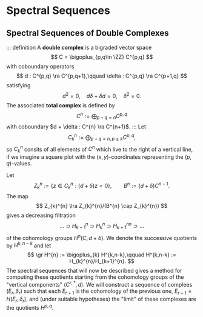 # Spectral Sequences

## Spectral Sequences of Double Complexes

::: definition
A __double complex__ is a bigraded vector space
$$
    C = \bigoplus_{p,q\in \ZZ} C^{p,q}
$$
with coboundary operators
$$
    d : C^{p,q} \ra C^{p,q+1},\qquad \delta : C^{p,q} \ra C^{p+1,q}
$$
satisfying
$$
    d^{2} = 0, \quad d \delta + \delta d = 0, \quad \delta^{2} = 0.
$$
The associated __total complex__ is defined by
$$
    C^{n} := \bigoplus_{p+q=n}C^{p,q}
$$
with coboundary $d + \delta : C^{n} \ra C^{n+1}$.
:::
Let
$$
    C_{k}^{n} := \bigoplus_{p + q = n, p \geq k} C^{p,q},
$$
so $C_{k}^{n}$ consits of all elements of $C^{n}$ which live to the right of a vertical line, if we imagine a square plot with the $(x,y)$-coordinates representing the $(p,q)$-values.

Let
$$
    Z_{k}^{n} := \{ z \in C_{k}^{n} : (d + \delta)z = 0 \},\qquad B^{n} := (d + \delta)C^{n-1}.
$$
The map
$$
    Z_{k}^{n} \lra Z_{k}^{n}/(B^{n} \cap Z_{k}^{n})
$$
gives a decreasing filtration
$$
    \ldots \supset H_{k-1}^{n} \supset H_{k}^{n} \supset H_{k+1}^{nn} \supset \ldots
$$
of the cohomology groups $H^{n}(C, d + \delta)$. We denote the successive quotients by $H^{k,n-k}$ and let
$$
    \gr H^{n} := \bigoplus_{k} H^{k,n-k},\qquad H^{k,n-k} := H_{k}^{n}/H_{k+1}^{n}.
$$
The spectral sequences that will now be described gives a method for computing these quotients starting from the cohomology groups of the "vertical components" $(C^{r,\ast},d)$. We will construct a sequence of complees $(E_{r},\delta_{r})$ such that each $E_{r+1}$ is the cohomology of the previous one, $E_{r+1} = H(E_{r},\delta_{r})$, and (under suitable hypotheses) the "limit" of these complexes are the quotients $H^{p,q}$.































